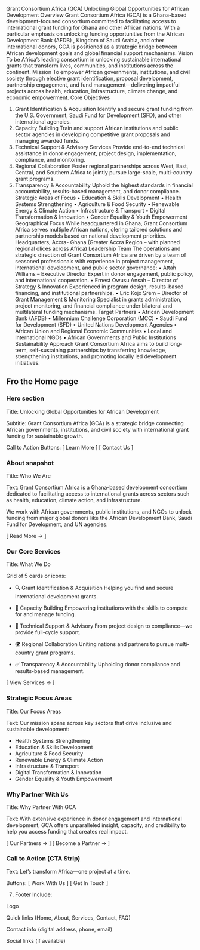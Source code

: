 Grant Consortium Africa (GCA)
Unlocking Global Opportunities for African Development
Overview
Grant Consortium Africa (GCA) is a Ghana-based development-focused consortium
committed to facilitating access to international grant funding for Ghana and other
African nations. With a particular emphasis on unlocking funding opportunities from the
African Development Bank (AFDB) , Kingdom of Saudi Arabia, and other international
donors, GCA is positioned as a strategic bridge between African development goals and
global financial support mechanisms.
Vision
To be Africa’s leading consortium in unlocking sustainable international grants that
transform lives, communities, and institutions across the continent.
Mission
To empower African governments, institutions, and civil society through eIective grant
identification, proposal development, partnership engagement, and fund
management—delivering impactful projects across health, education, infrastructure,
climate change, and economic empowerment.
Core Objectives
1. Grant Identification & Acquisition
Identify and secure grant funding from the U.S. Government, Saudi Fund for
Development (SFD), and other international agencies.
2. Capacity Building
Train and support African institutions and public sector agencies in developing
competitive grant proposals and managing awarded funds.
3. Technical Support & Advisory Services
Provide end-to-end technical assistance in donor engagement, project design,
implementation, compliance, and monitoring.
4. Regional Collaboration
Foster regional partnerships across West, East, Central, and Southern Africa to jointly
pursue large-scale, multi-country grant programs.
5. Transparency & Accountability
Uphold the highest standards in financial accountability, results-based management,
and donor compliance.
Strategic Areas of Focus
• Education & Skills Development
• Health Systems Strengthening
• Agriculture & Food Security
• Renewable Energy & Climate Action
• Infrastructure & Transport
• Digital Transformation & Innovation
• Gender Equality & Youth Empowerment
Geographical Focus
While headquartered in Ghana, Grant Consortium Africa serves multiple African
nations, oIering tailored solutions and partnership models based on national
development priorities.
Headquarters, Accra- Ghana
(Greater Accra Region – with planned regional oIices across Africa)
Leadership Team
The operations and strategic direction of Grant Consortium Africa are driven by a team
of seasoned professionals with experience in project management, international
development, and public sector governance:
• Attah Williams – Executive Director
Expert in donor engagement, public policy, and international cooperation.
• Ernest Owusu Ansah – Director of Strategy & Innovation
Experienced in program design, results-based financing, and institutional partnerships.
• Eric Kojo Srem – Director of Grant Management & Monitoring
Specialist in grants administration, project monitoring, and financial compliance under
bilateral and multilateral funding mechanisms.
Target Partners
• African Development Bank (AFDB)
• Millennium Challenge Corporation (MCC)
• Saudi Fund for Development (SFD)
• United Nations Development Agencies
• African Union and Regional Economic Communities
• Local and International NGOs
• African Governments and Public Institutions
Sustainability Approach
Grant Consortium Africa aims to build long-term, self-sustaining partnerships by
transferring knowledge, strengthening institutions, and promoting locally led
development initiatives.


## Fro the Home page 

### Hero section
Title: Unlocking Global Opportunities for African Development

Subtitle: 
Grant Consortium Africa (GCA) is a strategic bridge connecting African governments, institutions, and civil society with international grant funding for sustainable growth.

Call to Action Buttons:
[ Learn More ] [ Contact Us ]

### About snapshot

Title: Who We Are

Text:
Grant Consortium Africa is a Ghana-based development consortium dedicated to facilitating access to international grants across sectors such as health, education, climate action, and infrastructure.

We work with African governments, public institutions, and NGOs to unlock funding from major global donors like the African Development Bank, Saudi Fund for Development, and UN agencies.

[ Read More → ]

### Our Core Services

Title: What We Do

Grid of 5 cards or icons:

- 🔍 Grant Identification & Acquisition
  Helping you find and secure international development grants.

- 🧠 Capacity Building
  Empowering institutions with the skills to compete for and manage funding.

- 🧾 Technical Support & Advisory
  From project design to compliance—we provide full-cycle support.

- 🌍 Regional Collaboration
  Uniting nations and partners to pursue multi-country grant programs.

- ✅ Transparency & Accountability
  Upholding donor compliance and results-based management.

[ View Services → ]


### Strategic Focus Areas

Title: Our Focus Areas

Text:
Our mission spans across key sectors that drive inclusive and sustainable development:

- Health Systems Strengthening  
- Education & Skills Development  
- Agriculture & Food Security  
- Renewable Energy & Climate Action  
- Infrastructure & Transport  
- Digital Transformation & Innovation  
- Gender Equality & Youth Empowerment


### Why Partner With Us

Title: Why Partner With GCA

Text:
With extensive experience in donor engagement and international development, GCA offers unparalleled insight, capacity, and credibility to help you access funding that creates real impact.

[ Our Partners → ] [ Become a Partner → ]


### Call to Action (CTA Strip)

Text: Let’s transform Africa—one project at a time.

Buttons:
[ Work With Us ] [ Get In Touch ]


 7. Footer
Include:

Logo

Quick links (Home, About, Services, Contact, FAQ)

Contact info (digital address, phone, email)

Social links (if available)


